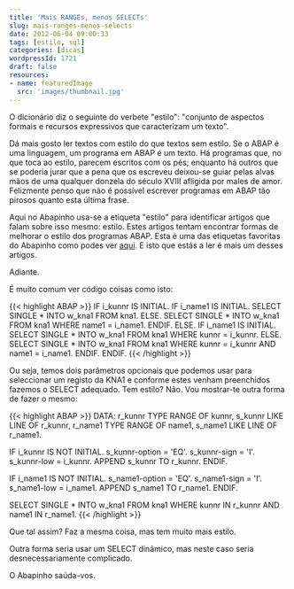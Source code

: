 ```yaml
---
title: 'Mais RANGEs, menos SELECTs'
slug: mais-ranges-menos-selects
date: 2012-06-04 09:00:33
tags: [estilo, sql]
categories: [dicas]
wordpressId: 1721
draft: false
resources:
- name: featuredImage
  src: 'images/thumbnail.jpg'
---
```

O dicionário diz o seguinte do verbete "estilo": "conjunto de aspectos formais e recursos expressivos que caracterizam um texto".

Dá mais gosto ler textos com estilo do que textos sem estilo. Se o ABAP é uma linguagem, um programa em ABAP é um texto. Há programas que, no que toca ao estilo, parecem escritos com os pés; enquanto há outros que se poderia jurar que a pena que os escreveu deixou-se guiar pelas alvas mãos de uma qualquer donzela do século XVIII afligida por males de amor. Felizmente penso que não é possível escrever programas em ABAP tão pirosos quanto esta última frase.

Aqui no Abapinho usa-se a etiqueta "estilo" para identificar artigos que falam sobre isso mesmo: estilo. Estes artigos tentam encontrar formas de melhorar o estilo dos programas ABAP. Esta é uma das etiquetas favoritas do Abapinho como podes ver [aqui][1]. E isto que estás a ler é mais um desses artigos.

Adiante.

<!--more-->

É muito comum ver código coisas como isto:


{{< highlight ABAP >}}
IF i_kunnr IS INITIAL.
  IF i_name1 IS INITIAL.
    SELECT SINGLE * INTO w_kna1 FROM kna1.
  ELSE.
    SELECT SINGLE * INTO w_kna1 FROM kna1
      WHERE name1 = i_name1.
  ENDIF.
ELSE.
  IF i_name1 IS INITIAL.
    SELECT SINGLE * INTO w_kna1 FROM kna1
      WHERE kunnr = i_kunnr.
  ELSE.
    SELECT SINGLE * INTO w_kna1 FROM kna1
      WHERE kunnr = i_kunnr AND name1 = i_name1.
  ENDIF.
ENDIF.
{{< /highlight >}}

Ou seja, temos dois parâmetros opcionais que podemos usar para seleccionar um registo da KNA1 e conforme estes venham preenchidos fazemos o SELECT adequado. Tem estilo? Não. Vou mostrar-te outra forma de fazer o mesmo:


{{< highlight ABAP >}}
DATA: r_kunnr TYPE RANGE OF kunnr,
          s_kunnr LIKE LINE OF r_kunnr,
          r_name1 TYPE RANGE OF name1,
          s_name1 LIKE LINE OF r_name1.

IF i_kunnr IS NOT INITIAL.
  s_kunnr-option = 'EQ'.
  s_kunnr-sign = 'I'.
  s_kunnr-low = i_kunnr.
  APPEND s_kunnr TO r_kunnr.
ENDIF.

IF i_name1 IS NOT INITIAL.
  s_name1-option = 'EQ'.
  s_name1-sign = 'I'.
  s_name1-low = i_name1.
  APPEND s_name1 TO r_name1.
ENDIF.

SELECT SINGLE * INTO w_kna1 FROM kna1
  WHERE kunnr IN r_kunnr AND name1 IN r_name1.
{{< /highlight >}}

Que tal assim? Faz a mesma coisa, mas tem muito mais estilo.

Outra forma seria usar um SELECT dinâmico, mas neste caso seria desnecessariamente complicado.

O Abapinho saúda-vos.

   [1]: https://abapinho.com/tag/estilo/
